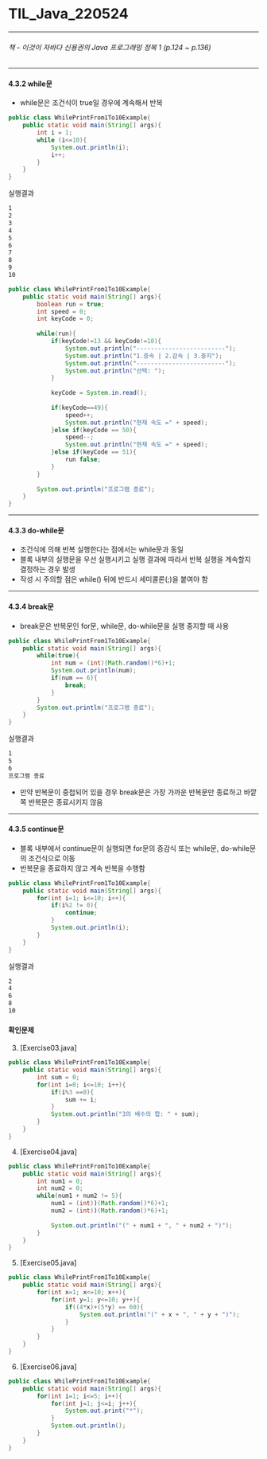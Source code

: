 

# TIL_Java_220524

---

###### 책 - 이것이 자바다 신용권의 Java 프로그래밍 정복 1 (p.124 ~ p.136)

---

#### 4.3.2 while문

- while문은 조건식이 true일 경우에 계속해서 반복

``` java
public class WhilePrintFrom1To10Example{
    public static void main(String[] args){
        int i = 1;
        while (i<=10){
            System.out.println(i);
            i++;
        }
    }
}
```

실행결과

``` html
1
2
3
4
5
6
7
8
9
10
```

``` java
public class WhilePrintFrom1To10Example{
    public static void main(String[] args){
        boolean run = true;
        int speed = 0;
        int keyCode = 0;
        
        while(run){
            if(keyCode!=13 && keyCode!=10){
                System.out.println("-------------------------");
                System.out.println("1.증속 | 2.감속 | 3.중지");
                System.out.println("-------------------------");
                System.out.println("선택: ");
            }
            
            keyCode = System.in.read();
            
            if(keyCode==49){
                speed++;
                System.out.println("현재 속도 =" + speed);
            }else if(keyCode == 50){
                speed--;
                System.out.println("현재 속도 =" + speed);
            }else if(keyCode == 51){
                run false;
            }
        }
        
        System.out.println("프로그램 종료");
    }
}
```

---

#### 4.3.3 do-while문

- 조건식에 의해 반복 실행한다는 점에서는 while문과 동일
- 블록 내부의 실행문을 우선 실행시키고 실행 결과에 따라서 반복 실행을 계속할지 결정하는 경우 발생
- 작성 시 주의할 점은 while() 뒤에 반드시 세미콜론(;)을 붙여야 함

---

#### 4.3.4 break문

- break문은 반복문인 for문, while문, do-while문을 실행 중지할 때 사용

``` java
public class WhilePrintFrom1To10Example{
    public static void main(String[] args){
        while(true){
            int num = (int)(Math.random()*6)+1;
            System.out.println(num);
            if(num == 6){
                break;
            }
        }
        System.out.println("프로그램 종료");
    }
}
```

실행결과

``` html
1
5
6
프로그램 종료
```

- 만약 반복문이 중첩되어 있을 경우 break문은 가장 가까운 반복문만 종료하고 바깥쪽 반복문은 종료시키지 않음

---

#### 4.3.5 continue문

- 블록 내부에서 continue문이 실행되면 for문의 증감식 또는 while문, do-while문의 조건식으로 이동
- 반복문을 종료하지 않고 계속 반복을 수행함

``` java
public class WhilePrintFrom1To10Example{
    public static void main(String[] args){
        for(int i=1; i<=10; i++){
            if(i%2 != 0){
                continue;
            }
            System.out.println(i);
        }
    }
}
```

실행결과

``` html
2
4
6
8
10
```

#### 확인문제

3. [Exercise03.java]

``` java
public class WhilePrintFrom1To10Example{
    public static void main(String[] args){
        int sum = 0;
        for(int i=0; i<=10; i++){
            if(i%3 ==0){
                sum += i;
            }
            System.out.println("3의 배수의 합: " + sum);
        }
    }
}
```
4. [Exercise04.java]

``` java
public class WhilePrintFrom1To10Example{
    public static void main(String[] args){
        int num1 = 0;
        int num2 = 0;
        while(num1 + num2 != 5){
            num1 = (int))(Math.random()*6)+1;
            num2 = (int))(Math.random()*6)+1;
            
            System.out.println("(" + num1 + ", " + num2 + ")");
        }
    }
}
```
5. [Exercise05.java]

``` java
public class WhilePrintFrom1To10Example{
    public static void main(String[] args){
        for(int x=1; x<=10; x++){
            for(int y=1; y<=10; y++){
                if((4*x)+(5*y) == 60){
                    System.out.println("(" + x + ", " + y + ")");
                }
            }
        }
    }
}
```
6. [Exercise06.java]

``` java
public class WhilePrintFrom1To10Example{
    public static void main(String[] args){
        for(int i=1; i<=5; i++){
            for(int j=1; j<=i; j++){
                System.out.print("*");
            }
            System.out.println();
        }
    }
}
```
